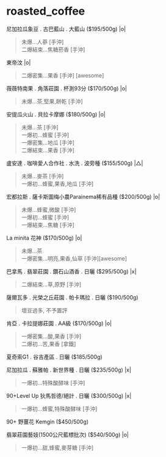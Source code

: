 # roasted_coffee

尼加拉瓜象豆 . 古巴藍山 . 大藍山 ($195/500g) |o|
>未爆...人蔘 [手沖]<br>
>二爆結束...焦糖菸香 [手沖]

東帝汶 |o|
>二爆密集...果香 [手沖] [awesome]

薇薇特南果 . 角落莊園 . 杯測93分 ($170/500g) |o|
>未爆...茶,堅果,餅乾 [手沖]

安提瓜火山 . 貝拉卡摩娜 ($180/500g) |o|
>未爆...茶 [手沖]<br>
>一爆初...蜂蜜 [手沖]<br>
>一爆密集...地瓜 [手沖]<br>
>二爆結束...果香 [手沖]

盧安達 . 咖啡愛人合作社 . 水洗 . 波旁種 ($155/500g) |△|
>未爆...麥茶 [手沖]<br>
>一爆初...蜂蜜,果香,地瓜 [手沖]

宏都拉斯 . 薩卡斯圖梅小農Parainema稀有品種 ($200/500g) |o|
>未爆...蜂蜜,微酸 [手沖]<br>
>一爆初...蜂蜜 [手沖]<br>
>一爆結束...焦糖 [手沖]

La minita 花神 ($170/500g) |o|
>未爆...茶<br>
>一爆密集...明亮,果香,仙草 [手沖][awesome]

巴拿馬 . 翡翠莊園 . 鑽石山酒香 . 日曬 ($295/500g) |x|
>二爆結束...草,原野 [手沖]

薩爾瓦多 . 光榮之丘莊園 . 帕卡瑪拉 . 日曬 ($190/500g)
>壞豆過多, 不予置評

肯亞 . 卡拉提娜莊園 . AA級 ($170/500g) |o|
>一爆密集...酸,果香 [手沖]<br>
>二爆初...苦,果香 [拿鐵]

夏奇索G1 . 谷吉產區 . 日曬 ($185/500g)

尼加拉瓜 . 蘇雅帕 . 新世界種 . 日曬 ($235/500g) |x|
>一爆初...特殊酸酵味 [手沖]

90+Level Up 狄馬哲德/絕計 . 日曬 ($300/500g) |x|
>一爆初...蜂蜜,特殊酸酵味 [手沖]

90+ 野薑花 Kemgin ($450/500g)

翡翠莊園藝妓(1500公尺藍標批次) ($540/500g) |o|
>一爆初...甜,蜂蜜,麥芽糖 [手沖]
